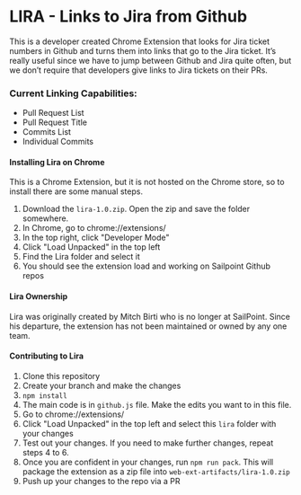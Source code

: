 # LIRA - Links to Jira from Github

This is a developer created Chrome Extension that looks for Jira ticket numbers in Github and turns them into links that go to the Jira ticket. It’s really useful since we have to jump between Github and Jira quite often, but we don’t require that developers give links to Jira tickets on their PRs.

### Current Linking Capabilities:

* Pull Request List
* Pull Request Title
* Commits List
* Individual Commits

#### Installing Lira on Chrome

This is a Chrome Extension, but it is not hosted on the Chrome store, so to install there are some manual steps.

1. Download the `lira-1.0.zip`. Open the zip and save the folder somewhere.
2. In Chrome, go to chrome://extensions/
3. In the top right, click "Developer Mode"
4. Click "Load Unpacked" in the top left
5. Find the Lira folder and select it
6. You should see the extension load and working on Sailpoint Github repos

#### Lira Ownership

Lira was originally created by Mitch Birti who is no longer at SailPoint. Since his departure, the extension has not been maintained or owned by any one team.

#### Contributing to Lira

1. Clone this repository
2. Create your branch and make the changes
3. `npm install`
4. The main code is in `github.js` file. Make the edits you want to in this file.
5. Go to chrome://extensions/
6. Click "Load Unpacked" in the top left and select this `lira` folder with your changes
7. Test out your changes. If you need to make further changes, repeat steps 4 to 6.
8. Once you are confident in your changes, run `npm run pack`. This will package the extension as a zip file into `web-ext-artifacts/lira-1.0.zip`
9. Push up your changes to the repo via a PR

